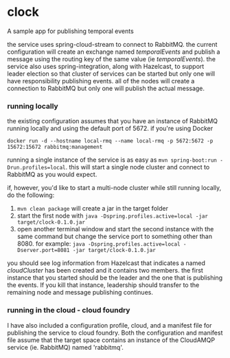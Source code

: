 # clock
A sample app for publishing temporal events

the service uses spring-cloud-stream to connect to RabbitMQ. the current configuration
will create an exchange named *temporalEvents* and publish a message using the 
routing key of the same value (ie *temporalEvents*). the service also uses 
spring-integration, along with Hazelcast, to support leader election so that cluster
of services can be started but only one will have responsibility publishing events. all 
of the nodes will create a connection to RabbitMQ but only one will publish the actual 
message.

### running locally
the existing configuration assumes that you have an instance of RabbitMQ running locally
and using the default port of 5672. if you're using Docker

`docker run -d --hostname local-rmq --name local-rmq -p 5672:5672 -p 15672:15672 rabbitmq:management`

running a single instance of the service is as easy as 
`mvn spring-boot:run -Drun.profiles=local`. this will start a single node cluster and connect to RabbitMQ as 
you would expect.

if, however, you'd like to start a multi-node cluster while still running locally, do
the following:

1. `mvn clean package` will create a jar in the target folder
2. start the first node with `java -Dspring.profiles.active=local -jar target/clock-0.1.0.jar`
3. open another terminal window and start the second instance with the same command but 
change the service port to something other than 8080. for example: 
`java -Dspring.profiles.active=local -Dserver.port=8081 -jar target/clock-0.1.0.jar` 

you should see log information from Hazelcast that indicates a named *cloudCluster* 
has been created and it contains two members. the first instance that you started 
should be the leader and the one that is publishing the events. If you kill that instance,
leadership should transfer to the remaining node and message publishing continues.

### running in the cloud - cloud foundry
I have also included a configuration profile, cloud, and a manifest file for publishing
the service to cloud foundry. Both the configuration and manifest file assume that the target
space contains an instance of the CloudAMQP service (ie. RabbitMQ) named 'rabbitmq'.

